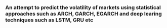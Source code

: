### An attempt to predict the volatility of markets using statistical approaches such as ARCH, GARCH, EGARCH and deep learing techniques such as LSTM, GRU etc
